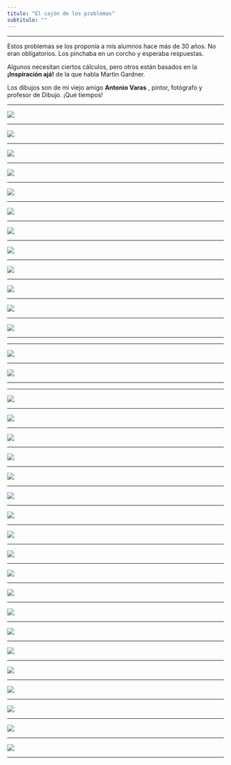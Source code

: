 ```yaml
---
titulo: "El cajón de los problemas"
subtitulo: ""
---
```

* * *

Estos problemas se los proponía a mis alumnos hace más de 30 años. No eran
obligatorios. Los pinchaba en un corcho y esperaba respuestas.

Algunos necesitan ciertos cálculos, pero otros están basados en la
**¡Inspiración ajá!** de la que habla Martin Gardner.

Los dibujos son de mi viejo amigo **Antonio Varas** , pintor, fotógrafo y
profesor de Dibujo. ¡Qué tiempos!

* * *

![](/imagenes/matematicas/problema-005.jpg)

* * *

![](/imagenes/matematicas/problema-001.jpg)

* * *

![](/imagenes/matematicas/problema-002.jpg)

* * *

![](/imagenes/matematicas/problema-003.jpg)

* * *

![](/imagenes/matematicas/problema-004.jpg)

* * *

![](/imagenes/matematicas/problema-006.jpg)

* * *

![](/imagenes/matematicas/escanear0002cpeq.jpg)

* * *

![](/imagenes/matematicas/escanear0001bpeq.jpg)

* * *

![](/imagenes/matematicas/escanear0003bpeq.jpg)

* * *

![](/imagenes/matematicas/escanear0003cpeq.jpg)

* * *

![](/imagenes/matematicas/escanear0004bpeq.jpg)

* * *

![](/imagenes/matematicas/escanear0004cpeq.jpg)

* * *




* * *

![](/imagenes/matematicas/escanear0005cpeq.jpg)

* * *

![](/imagenes/matematicas/escanear0006cpeq.jpg)

* * *




* * *

![](/imagenes/matematicas/escanear0007cpeq.jpg)

* * *

![](/imagenes/matematicas/escanear0008bpeq.jpg)

* * *

![](/imagenes/matematicas/escanear0008cpeq.jpg)

* * *

![](/imagenes/matematicas/escanear0009bpeq.jpg)

* * *

![](/imagenes/matematicas/escanear0009cpeq.jpg)

* * *

![](/imagenes/matematicas/escanear0010bpeq.jpg)

* * *

![](/imagenes/matematicas/escanear0010cpeq.jpg)

* * *

![](/imagenes/matematicas/escanear0011bpeq.jpg)

* * *

![](/imagenes/matematicas/escanear0011cpeq.jpg)

* * *

![](/imagenes/matematicas/escanear0012bpeq.jpg)

* * *

![](/imagenes/matematicas/escanear0012cpeq.jpg)

* * *

![](/imagenes/matematicas/escanear0013bpeq.jpg)

* * *

![](/imagenes/matematicas/escanear0013cpeq.jpg)

* * *

![](/imagenes/matematicas/escanear0014bpeq.jpg)

* * *

![](/imagenes/matematicas/escanear0014cpeq.jpg)

* * *

![](/imagenes/matematicas/escanear0015bpeq.jpg)

* * *

![](/imagenes/matematicas/escanear0015cpeq.jpg)

* * *

![](/imagenes/matematicas/escanear0016bpeq.jpg)

* * *

![](/imagenes/matematicas/escanear0016cpeq.jpg)

* * *
